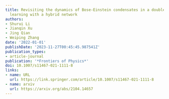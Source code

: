 ```yaml
---
title: Revisiting the dynamics of Bose-Einstein condensates in a double well by deep
  learning with a hybrid network
authors:
- Shurui Li
- Jianqin Xu
- Jing Qian
- Weiping Zhang
date: '2022-01-01'
publishDate: '2023-11-27T00:45:45.987541Z'
publication_types:
- article-journal
publication: '*Frontiers of Physics*'
doi: 10.1007/s11467-021-1111-8
links:
- name: URL
  url: https://link.springer.com/article/10.1007/s11467-021-1111-8
- name: arxiv
  url: https://arxiv.org/abs/2104.14657
---
```

